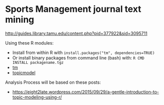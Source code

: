 # Sports Management journal text mining

http://guides.library.tamu.edu/content.php?pid=377922&sid=3095711

Using these R modules:

* Install from within R with `install.packages("tm", dependencies=TRUE)`
* Or install binary packages from command line (bash) with: `R CMD INSTALL packagename.tgz`
* [tm](https://cran.r-project.org/package=tm)
* [topicmodel](https://cran.r-project.org/package=topicmodels)

Analysis Process will be based on these posts:

* https://eight2late.wordpress.com/2015/09/29/a-gentle-introduction-to-topic-modeling-using-r/
